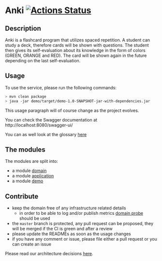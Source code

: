 # Anki [![Actions Status](https://github.com/stemlaur/anki/workflows/Build/badge.svg)](https://github.com/stemlaur/anki/actions)

## Description

Anki is a flashcard program that utilizes spaced repetition. A student can study a deck, therefore cards will be shown
with questions. The student then gives its self-evaluation about its knowledge in the form of colors (GREEN, ORANGE and
RED). The card will be shown again in the future depending on the last self-evaluation.

## Usage

To use the service, please run the following commands:

```bash
> mvn clean package
> java -jar demo/target/demo-1.0-SNAPSHOT-jar-with-dependencies.jar
```

This usage paragraph will of course change as the project evolves.

You can check the Swagger documentation at http://localhost:8080/swagger-ui/

You can as well look at the
glossary [here](https://htmlpreview.github.io/?https://github.com/stemlaur/anki/blob/master/doc/glossary/index.html)

## The modules

The modules are split into:

- a module [domain](./domain/README.md)
- a module [application](./application/README.md)
- a module [demo](./demo/README.md)

## Contribute

- keep the domain free of any infrastructure related details
    - in order to be able to log and/or publish
      metrics [domain probe](https://martinfowler.com/articles/domain-oriented-observability.html)
      should be used
- the `master` branch is protected, any pull request can be proposed, they will be merged if the CI is green and after a
  review
- please update the READMEs as soon as the usage changes
- if you have any comment or issue, please file either a pull request or you can create an issue

Please read our architecture decisions [here](./doc/architecture).
